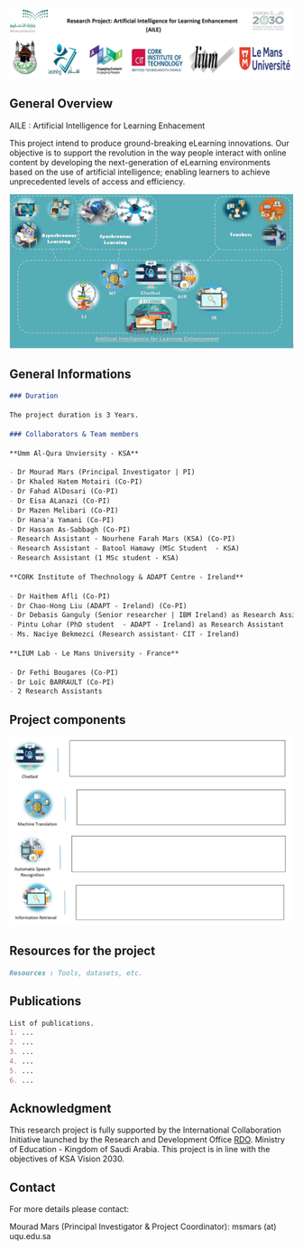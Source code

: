 ![Image](/Project2.jpg)

## **General Overview**

AILE : Artificial Intelligence for Learning Enhacement


This project intend to produce ground-breaking eLearning innovations. Our objective is to support the revolution in the way people interact with online content by developing the next-generation of eLearning environments based on the use of artificial intelligence; enabling learners to achieve unprecedented levels of access and efficiency.


![Image](/AILE2.jpg)


## **General Informations**
```markdown
### Duration

The project duration is 3 Years.

### Collaborators & Team members

**Umm Al-Qura Unviersity - KSA**

- Dr Mourad Mars (Principal Investigator | PI)
- Dr Khaled Hatem Motairi (Co-PI)
- Dr Fahad AlDosari (Co-PI)
- Dr Eisa ALanazi (Co-PI)
- Dr Mazen Melibari (Co-PI)
- Dr Hana'a Yamani (Co-PI)
- Dr Hassan As-Sabbagh (Co-PI)
- Research Assistant - Nourhene Farah Mars (KSA) (Co-PI)
- Research Assistant - Batool Hamawy (MSc Student  - KSA)
- Research Assistant (1 MSc student - KSA)

**CORK Institute of Thechnology & ADAPT Centre - Ireland**

- Dr Haithem Afli (Co-PI)
- Dr Chao-Hong Liu (ADAPT - Ireland) (Co-PI)
- Dr Debasis Ganguly (Senior researcher | IBM Ireland) as Research Assistant
- Pintu Lohar (PhD student  - ADAPT - Ireland) as Research Assistant
- Ms. Naciye Bekmezci (Research assistant- CIT - Ireland)

**LIUM Lab - Le Mans University - France**

- Dr Fethi Bougares (Co-PI)
- Dr Loïc BARRAULT (Co-PI)
- 2 Research Assistants
```
## **Project components**

![Image](/Chatbot.jpg)
![Image](/MT.jpg)
![Image](/ASR.jpg)
![Image](/IR.jpg)

## **Resources for the project**
```markdown
Resources : Tools, datasets, etc.
```
## **Publications**
```markdown
List of publications.
1. ...
2. ...
3. ...
4. ...
5. ...
6. ...
```
## **Acknowledgment**

This research project is fully supported by the International Collaboration Initiative launched by the Research and Development Office [RDO](https://rdo.moe.gov.sa). Ministry of Education - Kingdom of Saudi Arabia. This project is in line with the objectives of KSA Vision 2030.
## **Contact**

For more details please contact:

Mourad Mars (Principal Investigator & Project Coordinator): msmars (at) uqu.edu.sa
